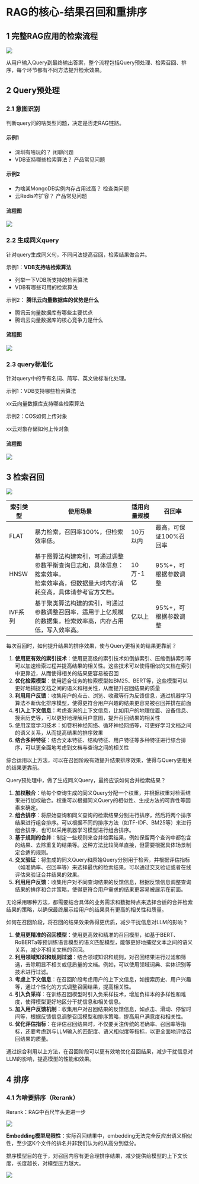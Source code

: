 # RAG的核心-结果召回和重排序

## 1 完整RAG应用的检索流程

![](https://p.ipic.vip/a0stn3.png)

从用户输入Query到最终输出答案，整个流程包括Query预处理、检索召回、排序，每个环节都有不同方法提升检索效果。

## 2 Query预处理

### 2.1 意图识别

判断query问的啥类型问题，决定是否走RAG链路。

#### 示例1

- 深圳有啥玩的？ 闲聊问题
- VDB支持哪些检索算法？ 产品常见问题

#### 示例2

- 为啥某MongoDB实例内存占用过高？ 检查类问题
- 云Redis咋扩容？ 产品常见问题

#### 流程图

![](https://p.ipic.vip/oup930.png)

### 2.2 生成同义query

针对query生成同义句，不同问法提高召回，检索结果做合并。

示例1：**VDB支持啥检索算法**

- 列举一下VDB所支持的检索算法
- VDB有哪些可用的检索算法

示例2： **腾讯云向量数据库的优势是什么**

- 腾讯云向量数据库有哪些主要优点
- 腾讯云向量数据库的核心竞争力是什么

#### 流程图

![](https://p.ipic.vip/gyl5ct.png)

### 2.3 query标准化

针对query中的专有名词、简写、英文做标准化处理。

示例1：VDB支持哪些检索算法

xx云向量数据库支持哪些检索算法

示例2：COS如何上传对象

xx云对象存储如何上传对象

#### 流程图

![](https://p.ipic.vip/tcuags.png)

## 3 检索召回

![](https://p.ipic.vip/2qkawe.png)



| 索引类型 | 使用场景                                                     | 适用向量规模 | 召回率                 |
| -------- | ------------------------------------------------------------ | ------------ | ---------------------- |
| FLAT     | 暴力检索，召回率100%，但检索效率低。                         | 10万以内     | 最高，可保证100%召回率 |
| HNSW     | 基于图算法构建索引，可通过调整参数平衡查询日志和，具体信息：搜索效率。<br>检索效率高，但数据量大时内存消耗变高，具体请参考官方文档。 | 10万-1亿     | 95%+，可根据参数调整   |
| IVF系列  | 基于聚类算法构建的索引，可通过参数调整召回率，适用于上亿规模的数据集，检索效率高，内存占用低，写入效率高。 | 亿以上       | 95%+，可根据参数调整   |

每次召回时，如何提升结果的排序效果，使与Query更相关的结果更靠前？

1. **使用更有效的索引技术**：使用更高级的索引技术如倒排索引、压缩倒排索引等可以加速检索过程并提高结果的相关性。这些技术可以使得相似的文档在索引中更靠近，从而使得相关的结果更容易被召回
2. **优化检索模型**：使用适合任务的检索模型如BM25、BERT等，这些模型可以更好地捕捉文档之间的语义和相关性，从而提升召回结果的质量
3. **利用用户反馈**：收集用户的点击、浏览、收藏等行为反馈信息，通过机器学习算法不断优化排序模型，使得更符合用户兴趣的结果更容易被召回并排在前面
4. **引入上下文信息**：考虑查询的上下文信息，比如用户的地理位置、设备信息、搜索历史等，可以更好地理解用户意图，提升召回结果的相关性
5. 使用深度学习技术：如卷积神经网络、循环神经网络等，可更好学习文档之间的语义关系，从而提高结果的排序效果
6. **结合多种特征**：结合文本特征、结构特征、用户特征等多种特征进行综合排序，可以更全面地考虑到文档与查询之间的相关性

综合运用以上方法，可以在召回阶段有效提升结果排序效果，使得与Query更相关的结果更靠前。

Query预处理中，做了生成同义Query，最终应该如何合并检索结果？

1. **加权融合**：给每个查询生成的同义Query分配一个权重，并根据权重对检索结果进行加权融合。权重可以根据同义Query的相似性、生成方法的可靠性等因素来确定。
2. **组合排序**：将原始查询和同义查询的检索结果分别进行排序，然后将两个排序结果进行组合排序。可以根据不同的排序方法（如TF-IDF、BM25等）来进行组合排序，也可以采用机器学习模型进行组合排序。
3. **基于规则的合并**：制定一些规则来合并检索结果，例如保留两个查询中都包含的结果、去除重复的结果等。这种方法比较简单直接，但需要根据具体场景制定合适的规则。
4. **交叉验证**：将生成的同义Query和原始Query分别用于检索，并根据评估指标（如准确率、召回率等）来选择最优的检索结果。可以通过交叉验证或者在线评估来验证合并结果的效果。
5. **利用用户反馈**：收集用户对不同查询结果的反馈信息，根据反馈信息调整查询结果的排序和合并策略，使得更符合用户需求的结果更容易被展示在前面。

无论采用哪种方法，都需要结合具体的业务需求和数据特点来选择合适的合并检索结果的策略，以确保最终展示给用户的结果具有更高的相关性和质量。

如何在召回阶段，将召回的结果效果做得更优质，减少干扰信息对LLM的影响？

1. **使用更精准的召回模型**：使用更高效和精准的召回模型，如基于BERT、RoBERTa等预训练语言模型的语义匹配模型，能够更好地捕捉文本之间的语义关系，减少不相关文档的召回。
2. **利用领域知识和规则过滤**：结合领域知识和规则，对召回结果进行过滤和筛选，去除明显不相关或低质量的文档。例如，可以使用领域词典、实体识别等技术进行过滤。
3. **考虑上下文信息**：在召回阶段考虑用户的上下文信息，如搜索历史、用户兴趣等，通过个性化的方式调整召回结果，提高相关性。
4. **引入负采样**：在训练召回模型时引入负采样技术，增加负样本的多样性和难度，使得模型更好地区分干扰信息和相关信息。
5. **加入用户反馈机制**：收集用户对召回结果的反馈信息，如点击、滑动、停留时间等，根据反馈信息调整召回模型和排序策略，提高用户满意度和相关性。
6. **优化评估指标**：在评估召回结果时，不仅要关注传统的准确率、召回率等指标，还要考虑到与LLM输入的匹配度、语义相似度等指标，以更全面地评估召回结果的质量。

通过综合利用以上方法，在召回阶段可以更有效地优化召回结果，减少干扰信息对LLM的影响，提高模型的性能和效果。

## 4 排序

### 4.1 为啥要排序（Rerank）

Rerank：RAG中百尺竿头更进一步

![](https://p.ipic.vip/j84nai.png)

**Embedding模型局限性**：实际召回结果中，embedding无法完全反应出语义相似性，至少这K个文件的排名并非我们认为的从高分到低分。

排序模型目的在于，对召回内容有更合理排序结果，减少提供给模型的上下文长度，长度越长，对模型压力越大。

![](https://my-img.javaedge.com.cn/javaedge-blog/2024/06/974f3c64951c640dfd26adbf92ab2da1.png)